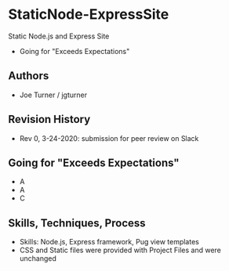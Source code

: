 # StaticNode-ExpressSite
 Static Node.js and Express Site
- Going for "Exceeds Expectations"

## Authors
- Joe Turner / jgturner

## Revision History
- Rev 0, 3-24-2020: submission for peer review on Slack

## Going for "Exceeds Expectations"
- A
- A
- C

## Skills, Techniques, Process
- Skills: Node.js, Express framework, Pug view templates
- CSS and Static files were provided with Project Files and were unchanged